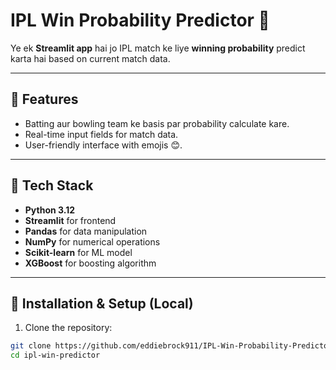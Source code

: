 # IPL Win Probability Predictor 🏏

Ye ek **Streamlit app** hai jo IPL match ke liye **winning probability** predict karta hai based on current match data.

---

## 🔹 Features
- Batting aur bowling team ke basis par probability calculate kare.
- Real-time input fields for match data.
- User-friendly interface with emojis 😊.

---

## 🔹 Tech Stack
- **Python 3.12**
- **Streamlit** for frontend
- **Pandas** for data manipulation
- **NumPy** for numerical operations
- **Scikit-learn** for ML model
- **XGBoost** for boosting algorithm

---

## 🔹 Installation & Setup (Local)

1. Clone the repository:
```bash
git clone https://github.com/eddiebrock911/IPL-Win-Probability-Predictor-Project
cd ipl-win-predictor
